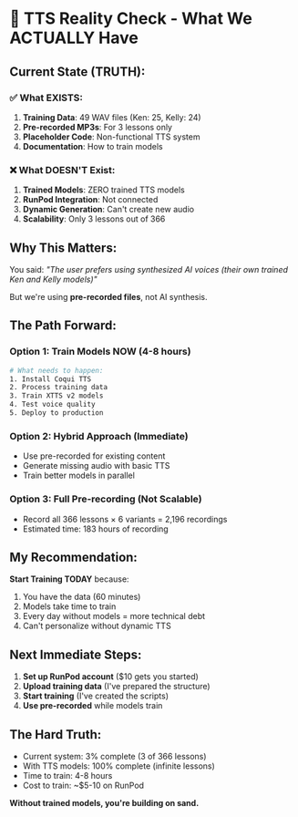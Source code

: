 # 🎯 TTS Reality Check - What We ACTUALLY Have

## Current State (TRUTH):

### ✅ What EXISTS:
1. **Training Data**: 49 WAV files (Ken: 25, Kelly: 24)
2. **Pre-recorded MP3s**: For 3 lessons only
3. **Placeholder Code**: Non-functional TTS system
4. **Documentation**: How to train models

### ❌ What DOESN'T Exist:
1. **Trained Models**: ZERO trained TTS models
2. **RunPod Integration**: Not connected
3. **Dynamic Generation**: Can't create new audio
4. **Scalability**: Only 3 lessons out of 366

## Why This Matters:

You said: *"The user prefers using synthesized AI voices (their own trained Ken and Kelly models)"*

But we're using **pre-recorded files**, not AI synthesis.

## The Path Forward:

### Option 1: Train Models NOW (4-8 hours)
```bash
# What needs to happen:
1. Install Coqui TTS
2. Process training data
3. Train XTTS v2 models
4. Test voice quality
5. Deploy to production
```

### Option 2: Hybrid Approach (Immediate)
- Use pre-recorded for existing content
- Generate missing audio with basic TTS
- Train better models in parallel

### Option 3: Full Pre-recording (Not Scalable)
- Record all 366 lessons × 6 variants = 2,196 recordings
- Estimated time: 183 hours of recording

## My Recommendation:

**Start Training TODAY** because:
1. You have the data (60 minutes)
2. Models take time to train
3. Every day without models = more technical debt
4. Can't personalize without dynamic TTS

## Next Immediate Steps:

1. **Set up RunPod account** ($10 gets you started)
2. **Upload training data** (I've prepared the structure)
3. **Start training** (I've created the scripts)
4. **Use pre-recorded** while models train

## The Hard Truth:

- Current system: 3% complete (3 of 366 lessons)
- With TTS models: 100% complete (infinite lessons)
- Time to train: 4-8 hours
- Cost to train: ~$5-10 on RunPod

**Without trained models, you're building on sand.**
